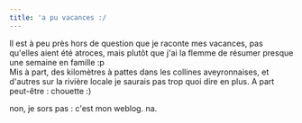 ```yaml
---
title: 'a pu vacances :/
---
```


Il est à peu près hors de question que je raconte mes vacances, pas qu'elles
aient été atroces, mais plutôt que j'ai la flemme de résumer presque une
semaine en famille :p  
Mis à part, des kilomètres à pattes dans les collines aveyronnaises, et
d'autres sur la rivière locale je saurais pas trop quoi dire en plus. A part
peut-être : chouette :)

non, je sors pas : c'est mon weblog. na.

